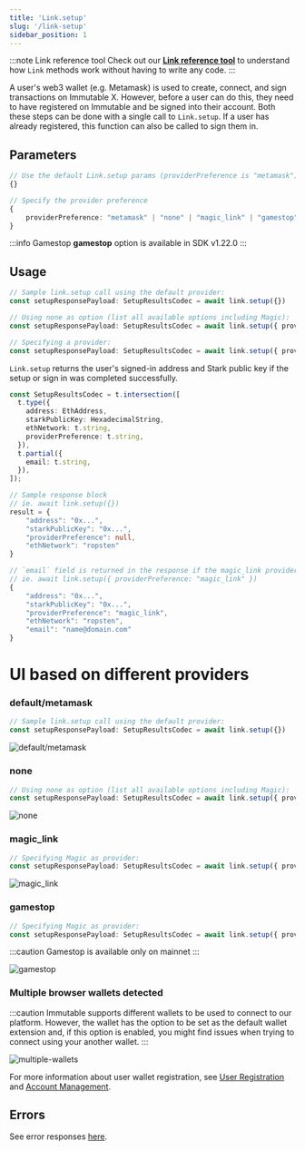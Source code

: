 ```yaml
---
title: 'Link.setup'
slug: '/link-setup'
sidebar_position: 1
---
```


:::note Link reference tool
Check out our **[Link reference tool](https://tools.immutable.com/link-reference/)** to understand how `Link` methods work without having to write any code.
:::

A user's web3 wallet (e.g. Metamask) is used to create, connect, and sign transactions on Immutable X. However, before a user can do this, they need to have registered on Immutable and be signed into their account. Both these steps can be done with a single call to `Link.setup`. If a user has already registered, this function can also be called to sign them in.

## Parameters

```typescript
// Use the default Link.setup params (providerPreference is "metamask")
{}

// Specify the provider preference
{ 
    providerPreference: "metamask" | "none" | "magic_link" | "gamestop"
}
```

:::info Gamestop
**gamestop** option is available in SDK v1.22.0
:::

## Usage

```typescript
// Sample link.setup call using the default provider:
const setupResponsePayload: SetupResultsCodec = await link.setup({})

// Using none as option (list all available options including Magic):
const setupResponsePayload: SetupResultsCodec = await link.setup({ providerPreference: "none" })

// Specifying a provider:
const setupResponsePayload: SetupResultsCodec = await link.setup({ providerPreference: "magic_link" })
```

`Link.setup` returns the user's signed-in address and Stark public key if the setup or sign in was completed successfully.

```typescript
const SetupResultsCodec = t.intersection([
  t.type({
    address: EthAddress,
    starkPublicKey: HexadecimalString,
    ethNetwork: t.string,
    providerPreference: t.string,
  }),
  t.partial({
    email: t.string,
  }),
]);

// Sample response block
// ie. await link.setup({})
result = {
    "address": "0x...",
    "starkPublicKey": "0x...",
    "providerPreference": null,
    "ethNetwork": "ropsten"
}

// `email` field is returned in the response if the magic_link provider is requested
// ie. await link.setup({ providerPreference: "magic_link" })
{
    "address": "0x...",
    "starkPublicKey": "0x...",
    "providerPreference": "magic_link",
    "ethNetwork": "ropsten",
    "email": "name@domain.com"
}
```

# UI based on different providers

### default/metamask
```typescript
// Sample link.setup call using the default provider:
const setupResponsePayload: SetupResultsCodec = await link.setup({})
```
![default/metamask](../../../static/img/link-setup/default-metamask.png 'default/metamask')

### none
```typescript
// Using none as option (list all available options including Magic):
const setupResponsePayload: SetupResultsCodec = await link.setup({ providerPreference: "none" })
```
![none](../../../static/img/link-setup/none.png 'none')

### magic_link
```typescript
// Specifying Magic as provider:
const setupResponsePayload: SetupResultsCodec = await link.setup({ providerPreference: "magic_link" })
```
![magic_link](../../../static/img/link-setup/magic_link.png 'magic_link')


### gamestop
```typescript
// Specifying Magic as provider:
const setupResponsePayload: SetupResultsCodec = await link.setup({ providerPreference: "gamestop" })
```

:::caution
Gamestop is available only on mainnet
:::

![gamestop](../../../static/img/link-setup/gamestop.png 'gamestop')

### Multiple browser wallets detected

:::caution
Immutable supports different wallets to be used to connect to our platform. However, the wallet has the option to be set as the default wallet extension and, if this option is enabled, you might find issues when trying to connect using your another wallet.
:::

![multiple-wallets](../../../static/img/link-setup/multiple-wallets.png 'multiple-wallets')

For more information about user wallet registration, see [User Registration](../user-registration.md) and [Account Management](../integrate-your-application/account-management.md).

## Errors

See error responses [here](./link-errors.md#general-errors).